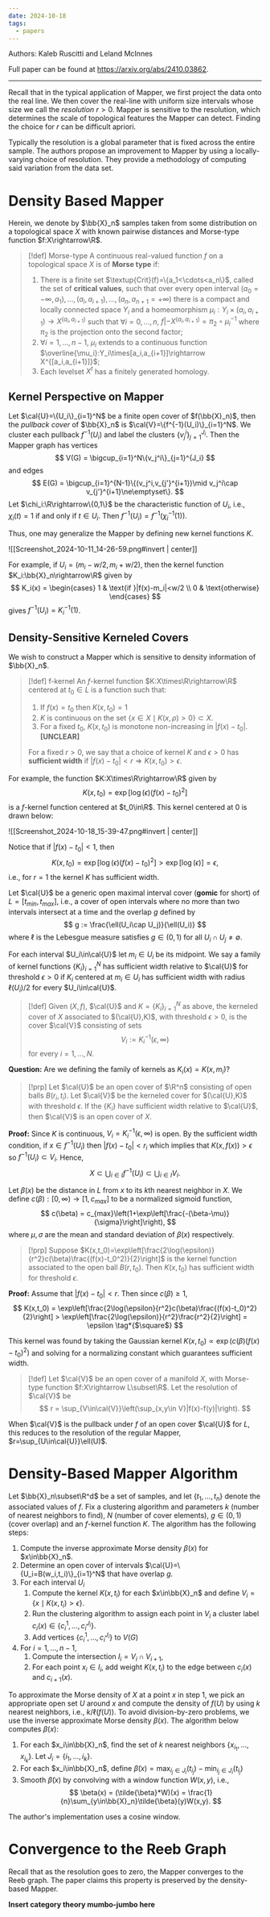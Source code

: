 ```yaml
---
date: 2024-10-18
tags:
  - papers
---
```

Authors: Kaleb Ruscitti and Leland McInnes

Full paper can be found at https://arxiv.org/abs/2410.03862.

---

Recall that in the typical application of Mapper, we first project the data onto the real line. We then cover the real-line with uniform size intervals whose size we call the *resolution* $r>0$. Mapper is sensitive to the resolution, which determines the scale of topological features the Mapper can detect. Finding the choice for $r$ can be difficult apriori.

Typically the resolution is a global parameter that is fixed across the entire sample. The authors propose an improvement to Mapper by using a locally-varying choice of resolution. They provide a methodology of computing said variation from the data set.

# Density Based Mapper

Herein, we denote by $\bb{X}_n$ samples taken from some distribution on a topological space $X$ with known pairwise distances and Morse-type function $f:X\rightarrow\R$.

> [!def] Morse-type
> A continuous real-valued function $f$ on a topological space $X$ is of **Morse type** if:
> 1. There is a finite set $\textup{Crit}(f)=\{a_1<\cdots<a_n\}$, called the set of **critical values**, such that over every open interval $(a_0=-\infty,a_1),\dots,(a_i,a_{i+1}),\dots,(a_n,a_{n+1}=+\infty)$ there is a compact and locally connected space $Y_i$ and a homeomorphism $\mu_i:Y_i\times(a_i,a_{i+1})\rightarrow X^{(a_i,a_{i+1})}$ such that $\forall i=0,\dots,n$, $f|-{X^{(a_i,a_{i+1})}}=\pi_2\circ\mu_i^{-1}$ where $\pi_2$ is the projection onto the second factor;
> 2. $\forall i=1,\dots,n-1$, $\mu_i$ extends to a continuous function $\overline{\mu_i}:Y_i\times[a_i,a_{i+1}]\rightarrow X^{[a_i,a_{i+1}]}$;
> 3. Each levelset $X^t$ has a finitely generated homology.

## Kernel Perspective on Mapper

Let $\cal{U}=\{U_i\}_{i=1}^N$ be a finite open cover of $f(\bb{X}_n)$, then the *pullback cover* of $\bb{X}_n$ is $\cal{V}=\{f^{-1}(U_i)\}_{i=1}^N$. We cluster each pullback $f^{-1}(U_i)$ and label the clusters $\{v_j^i\}_{j=1}^{J_i}$. Then the Mapper graph has vertices
$$
	V(G) = \bigcup_{i=1}^N\{v_j^i\}_{j=1}^{J_i}
$$
and edges
$$
	E(G) = \bigcup_{i=1}^{N-1}\{(v_j^i,v_{j'}^{i+1})\mid v_j^i\cap v_{j'}^{i+1}\ne\emptyset\}.
$$
Let $\chi_i:\R\rightarrow\{0,1\}$ be the characteristic function of $U_i$, i.e., $\chi_i(t)=1$ if and only if $t\in U_i$. Then $f^{-1}(U_i) = f^{-1}(\chi_i^{-1}(1))$.

Thus, one may generalize the Mapper by defining new kernel functions $K$.

![[Screenshot_2024-10-11_14-26-59.png#invert | center]]

For example, if $U_i=(m_i-w/2,m_i+w/2)$, then the kernel function $K_i:\bb{X}_n\rightarrow\R$ given by
$$
	K_i(x) = \begin{cases}
		1 & \text{if }|f(x)-m_i|<w/2 \\
		0 & \text{otherwise}
	\end{cases}
$$
gives $f^{-1}(U_i)=K_i^{-1}(1)$.

## Density-Sensitive Kerneled Covers

We wish to construct a Mapper which is sensitive to density information of $\bb{X}_n$.

> [!def] f-kernel
> An $f$-kernel function $K:X\times\R\rightarrow\R$ centered at $t_0\in L$ is a function such that:
> 1. If $f(x)=t_0$ then $K(x,t_0)=1$
> 2. $K$ is continuous on the set $\{x\in X\mid K(x,\rho)>0\}\subset X$.
> 3. For a fixed $t_0$, $K(x,t_0)$ is monotone non-increasing in $|f(x)-t_0|$. **\[UNCLEAR\]**
> 
> For a fixed $r>0$, we say that a choice of kernel $K$ and $\epsilon>0$ has **sufficient width** if $|f(x)-t_0|<r\Longrightarrow K(x,t_0)>\epsilon$.

For example, the function $K:X\times\R\rightarrow\R$ given by
$$
	K(x,t_0) = \exp\left[\log(\epsilon)(f(x)-t_0)^2\right]
$$
is a $f$-kernel function centered at $t_0\in\R$. This kernel centered at 0 is drawn below:


![[Screenshot_2024-10-18_15-39-47.png#invert | center]]

Notice that if $|f(x)-t_0|<1$, then 
$$
	K(x,t_0) = \exp[\log(\epsilon)(f(x)-t_0)^2] > \exp[\log(\epsilon)] = \epsilon,
$$
i.e., for $r=1$ the kernel $K$ has sufficient width.

Let $\cal{U}$ be a generic open maximal interval cover (**gomic** for short) of $L=[t_{min},t_{max}]$, i.e., a cover of open intervals where no more than two intervals intersect at a time and the overlap $g$ defined by
$$
	g := \frac{\ell(U_i\cap U_j)}{\ell(U_i)}
$$
where $\ell$ is the Lebesgue measure satisfies $g\in(0,1)$ for all $U_i\cap U_j\ne\emptyset$.

For each interval $U_i\in\cal{U}$ let $m_i\in U_i$ be its midpoint. We say a family of kernel functions $\{K_i\}_{i=1}^N$ has sufficient width relative to $\cal{U}$ for threshold $\epsilon>0$ if $K_i$ centered at $m_i\in U_i$ has sufficient width with radius $\ell(U_i)/2$ for every $U_i\in\cal{U}$.

> [!def]
> Given $(X,f)$, $\cal{U}$ and $K=\{K_i\}_{i=1}^N$ as above, the kerneled cover of $X$ associated to $(\cal{U},K)$, with threshold $\epsilon>0$, is the cover $\cal{V}$ consisting of sets
> $$
> 	V_i := K^{-1}_i(\epsilon,\infty)
> $$
> for every $i=1,\dots,N$.

**Question:** Are we defining the family of kernels as $K_i(x)=K(x,m_i)$?

> [!prp]
> Let $\cal{U}$ be an open cover of $\R^n$ consisting of open balls $B(r_i,t_i)$. Let $\cal{V}$ be the kerneled cover for $(\cal{U},K)$ with threshold $\epsilon$. If the $\{K_i\}$ have sufficient width relative to $\cal{U}$, then $\cal{V}$ is an open cover of $X$.

**Proof:** Since $K$ is continuous, $V_i=K_i^{-1}(\epsilon,\infty)$ is open. By the sufficient width condition, if $x\in f^{-1}(U_i)$ then $|f(x)-t_0|<r_i$ which implies that $K(x,f(x))>\epsilon$ so $f^{-1}(U_i)\subset V_i$. Hence,
$$
	X \subset \bigcup_{i\in I}f^{-1}(U_i) \subset \bigcup_{i\in I} V_i. \tag*{$\square$}
$$

Let $\beta(x)$ be the distance in $L$ from $x$ to its $k$th nearest neighbor in $X$. We define $c(\beta):[0,\infty)\rightarrow[1,c_{max}]$ to be a normalized sigmoid function,
$$
	c(\beta) = c_{max}\left(1+\exp\left[\frac{-(\beta-\mu)}{\sigma}\right]\right),
$$
where $\mu,\sigma$ are the mean and standard deviation of $\beta(x)$ respectively.

> [!prp]
> Suppose $K(x,t_0)=\exp\left[\frac{2\log(\epsilon)}{r^2}c(\beta)\frac{(f(x)-t_0^2)}{2}\right]$ is the kernel function associated to the open ball $B(r,t_0)$. Then $K(x,t_0)$ has sufficient width for threshold $\epsilon$.

**Proof:** Assume that $|f(x)-t_0|<r$. Then since $c(\beta)\ge1$,
$$
	K(x,t_0) = \exp\left[\frac{2\log(\epsilon}{r^2}c(\beta)\frac{(f(x)-t_0)^2}{2}\right] > \exp\left[\frac{2\log(\epsilon)}{r^2}\frac{r^2}{2}\right] = \epsilon \tag*{$\square$}
$$

This kernel was found by taking the Gaussian kernel $K(x,t_0)\propto\exp(c(\beta)(f(x)-t_0)^2)$ and solving for a normalizing constant which guarantees sufficient width.

> [!def]
> Let $\cal{V}$ be an open cover of a manifold $X$, with Morse-type function $f:X\rightarrow L\subset\R$. Let the resolution of $\cal{V}$ be
> $$
> 	r = \sup_{V\in\cal{V}}\left(\sup_{x,y\in V}|f(x)-f(y)|\right).
> $$

When $\cal{V}$ is the pullback under $f$ of an open cover $\cal{U}$ for $L$, this reduces to the resolution of the regular Mapper, $r=\sup_{U\in\cal{U}}\ell(U)$.


# Density-Based Mapper Algorithm

Let $\bb{X}_n\subset\R^d$ be a set of samples, and let $\{t_1,\dots,t_n\}$ denote the associated values of $f$. Fix a clustering algorithm and parameters $k$ (number of nearest neighbors to find), $N$ (number of cover elements), $g\in(0,1)$ (cover overlap) and an $f$-kernel function $K$. The algorithm has the following steps:

1. Compute the inverse approximate Morse density $\beta(x)$ for $x\in\bb{X}_n$.
2. Determine an open cover of intervals $\cal{U}=\{U_i=B(w_i,t_i)\}_{i=1}^N$ that have overlap $g$.
3. For each interval $U_i$
	1. Compute the kernel $K(x,t_i)$ for each $x\in\bb{X}_n$ and define $V_i=\{x\mid K(x,t_i)>\epsilon\}$.
	2. Run the clustering algorithm to assign each point in $V_i$ a cluster label $c_i(x)\in\{c_i^1,\dots,c_i^{J_i}\}$.
	3. Add vertices $\{c_i^1,\dots,c_i^{J_i}\}$ to $V(G)$
4. For $i=1,\dots,n-1$,
	1. Compute the intersection $I_i=V_i\cap V_{i+1}$,
	2. For each point $x_i\in I_i$, add weight $K(x,t_i)$ to the edge between $c_i(x)$ and $c_{i+1}(x)$.

To approximate the Morse density of $X$ at a point $x$ in step 1, we pick an appropriate open set $U$ around $x$ and compute the density of $f(U)$ by using $k$ nearest neighbors, i.e., $k/\ell(f(U))$. To avoid division-by-zero problems, we use the inverse approximate Morse density $\beta(x)$. The algorithm below computes $\beta(x)$:

1. For each $x_i\in\bb{X}_n$, find the set of $k$ nearest neighbors $\{x_{i_1},\dots,x_{i_k}\}$. Let $J_i=\{i_1,\dots,i_k\}$.
2. For each $x_i\in\bb{X}_n$, define $\tilde{\beta}(x)=\max_{i_j\in J_i}(t_{i_j})-\min_{i_j\in J_i}(t_{i_j})$
3. Smooth $\tilde{\beta}(x)$ by convolving with a window function $W(x,y)$, i.e.,
$$
	\beta(x) = (\tilde{\beta}*W)(x) = \frac{1}{n}\sum_{y\in\bb{X}_n}\tilde{\beta}(y)W(x,y).
$$

The author's implementation uses a cosine window.

# Convergence to the Reeb Graph

Recall that as the resolution goes to zero, the Mapper converges to the Reeb graph. The paper claims this property is preserved by the density-based Mapper.

**Insert category theory mumbo-jumbo here**